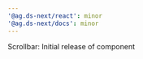 ```yaml
---
'@ag.ds-next/react': minor
'@ag.ds-next/docs': minor
---
```


Scrollbar: Initial release of component

